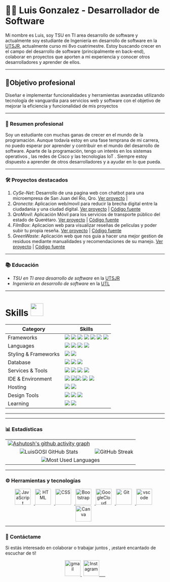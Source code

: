 # 👨‍💻 Luis Gonzalez - Desarrollador de Software


Mi nombre es Luis, soy TSU en TI area desarrollo de software y actualmente soy estudiante de Ingeniería en desarrollo de software en la [UTSJR](https://www.utsjr.edu.mx/), actualmente curso mi 8vo cuatrimestre. Estoy buscando crecer en el campo del desarrollo de software (principalmente en back-end), colaborar en proyectos que aporten a mi experiencia y conocer otros desarrolladores y aprender de ellos.

---
## 🚩Objetivo profesional

Diseñar e implementar funcionalidades y herramientas avanzadas utilizando tecnología de vanguardia para servicios web y software con el objetivo de mejorar la eficiencia y funcionalidad de mis proyectos

---

### 📘 Resumen profesional

Soy un estudiante con muchas ganas de crecer en el mundo de la programación. Aunque todavía estoy en una fase temprana de mi carrera, no puedo esperar por aprender y contribuir en el mundo del desarrollo de software. Aparte de la programación, tengo un  interés en los sistemas operativos , las redes de Cisco y las tecnologias IoT . Siempre estoy dispuesto a aprender de otros desarrolladores y a ayudar en lo que pueda.

---

### 🛠 Proyectos destacados

1. *CySe-Net*: Desarrollo de una pagina web con chatbot para una microempresa de San Juan del Rio, Qro. [Ver proyecto](https://computacionyservicio.mx) |
2. *Qronecta*: Aplicacion web/movil para reducir la brecha digital entre la ciudadania y una ciudad digital. [Ver proyecto](https://qronecta.onrender.com/) | [Código fuente](https://https://github.com/LuisGOSI/Qronecta-Hackhaton)
3. *QroMovil*: Aplicación Móvil para los servicios de transporte público del estado de Querétaro. [Ver proyecto](https://qromovil.onrender.com/) | [Código fuente](https://github.com/victoMR/QroMovil)
4. *FilmBox*: Aplicacion web para visualizar reseñas de peliculas y poder subir tu propia reseña. [Ver proyecto](https://https://filmbox-19a6.onrender.com/) | [Código fuente](https://github.com/https://github.com/LuisGOSI/FilmBox)
5. *GreenWaste*: Aplicación web que nos guia a hacer una mejor gestion de residuos mediante manualidades y recomendaciones de su manejo. [Ver proyecto](https://greenwaste.onrender.com) | [Código fuente](https://github.com/LuisGOSI/GreenWaste_Pagina)
---

### 📚 Educación

- *TSU en TI area desarrollo de software* en la [UTSJR](https://www.utsjr.edu.mx/)
- *Ingeniería en desarrollo de software* en la [UTL](https://www.utleon.edu.mx)

<!-- - Certificado en Desarrollo de Aplicaciones Web - [Subir Certificado](enlace-del-certificado)
- Diploma en Programación Avanzada - [Subir Diploma](enlace-del-diploma)
-->
---

# Skills <img src='https://user-images.githubusercontent.com/74038190/206662607-d9e7591e-bbf9-42f9-9386-29efc927bc16.gif' width="40"> 

| Category        | Skills        |
|-----------------|---------------|
| Frameworks| <img src="https://img.shields.io/badge/next.js-000000?style=for-the-badge&logo=nextdotjs&logoColor=white"/> <img src="https://img.shields.io/badge/React-20232A?style=for-the-badge&logo=react&logoColor=61DAFB"/> <img src="https://img.shields.io/badge/Express.js-000000?style=for-the-badge&logo=express&logoColor=white"/> <img src="https://img.shields.io/badge/Node.js-339933?style=for-the-badge&logo=node.js&logoColor=white"/> <img src="https://img.shields.io/badge/Prisma-46E3B7?style=for-the-badge&logo=prisma&logoColor=white"/> <img src="https://img.shields.io/badge/React_Native-61DAFB?style=for-the-badge&logo=react&logoColor=white"/> <img src="https://img.shields.io/badge/Expo-000020?style=for-the-badge&logo=expo&logoColor=white"/> |
| Languages       | <img src="https://img.shields.io/badge/JavaScript-323330?style=for-the-badge&logo=javascript&logoColor=F7DF1E"/> <img src="https://img.shields.io/badge/C%2B%2B-00599C?style=for-the-badge&logo=c%2B%2B&logoColor=white"/> <img src="https://img.shields.io/badge/HTML5-E34F26?style=for-the-badge&logo=html5&logoColor=white" /> <img src="https://img.shields.io/badge/kotlin-%237F52FF.svg?style=for-the-badge&logo=kotlin&logoColor=white"/> |
| Styling & Frameworks | <img src="https://img.shields.io/badge/CSS3-1572B6?style=for-the-badge&logo=css3&logoColor=white" />   <img src="https://img.shields.io/badge/Bootstrap-563D7C?style=for-the-badge&logo=bootstrap&logoColor=white" />  |
| Database |  <img src="https://img.shields.io/badge/MySQL-005C84?style=for-the-badge&logo=mysql&logoColor=white"/> <img src="https://img.shields.io/badge/Cassandra-1287B1?style=for-the-badge&logo=apache-cassandra&logoColor=white"/> <img src="https://img.shields.io/badge/MongoDB-47A248?style=for-the-badge&logo=mongodb&logoColor=white"/> |
| Services & Tools| <a href="https://github.com/LuisGOSI"><img src="https://img.shields.io/badge/GitHub-000000?style=for-the-badge&logo=github&logoColor=white"/></a> <img src="https://img.shields.io/badge/GIT-E44C30?style=for-the-badge&logo=git&logoColor=white"/> <img src="https://img.shields.io/badge/firebase-ffca28?style=for-the-badge&logo=firebase&logoColor=black"/> <img src="https://img.shields.io/badge/Planetscale-9B9B9B?style=for-the-badge&logo=planetscale&logoColor=white"/> |
| IDE & Environment | <img src="https://img.shields.io/badge/VSCode-0078D4?style=for-the-badge&logo=visual%20studio%20code&logoColor=white" /> <img src="https://img.shields.io/badge/Visual%20Studio-5C2D91?style=for-the-badge&logo=visual%20studio&logoColor=white"/><img src="https://img.shields.io/badge/Qt-%23217346.svg?style=for-the-badge&logo=Qt&logoColor=white"/> <img src="https://img.shields.io/badge/Android%20Studio-3DDC84?style=for-the-badge&logo=androidstudio&logoColor=white" /> <img src="https://img.shields.io/badge/Arduino%20IDE-00979D?style=for-the-badge&logo=arduino&logoColor=white" /> |
| Hosting         | <img src="https://img.shields.io/badge/Render-46E3B7?style=for-the-badge&logo=render&logoColor=white"/> <img src="https://img.shields.io/badge/Vercel-000000?style=for-the-badge&logo=vercel&logoColor=white"/> |
| Design Tools    | <img src="https://img.shields.io/badge/Adobe%20XD-470137?style=for-the-badge&logo=Adobe%20XD&logoColor=#FF61F6"/> <img src="https://img.shields.io/badge/Figma-F24E1E?style=for-the-badge&logo=figma&logoColor=white"/> <img src="https://img.shields.io/badge/Inkscape-000000?style=for-the-badge&logo=inkscape&logoColor=white" /> |
| Learning | <img src="https://img.shields.io/badge/Python-3776AB?style=for-the-badge&logo=python&logoColor=white" /> <img src="https://img.shields.io/badge/Data%20Science-000000?style=for-the-badge&logo=data&logoColor=white" /> |
---
  
<!-----

### 🗣 Testimonios

> "Comentario sobre tu trabajo o colaboración." 
> 
> *Nombre de la persona*
-->
---

### 📊 Estadísticas

<table width="100%">
  <tr>
    <td align="center">
      <a href="https://github.com/ashutosh00710/github-readme-activity-graph">
        <img src="https://github-readme-activity-graph.vercel.app/graph?username=LuisGOSI&theme=github-compact" alt="Ashutosh's github activity graph" />
      </a>
    </td>
  </tr>
  <tr>
    <td align="center">
      <img src="https://github-readme-stats.vercel.app/api?username=LuisGOSI&hide=stars&count_private=true&show_icons=true&theme=algolia&border_radius=20" alt="LuisGOSI GitHub Stats" />
    </td>
    <td align="center">
      <img src="https://streak-stats.demolab.com?user=LuisGOSI&count_private=true&theme=algolia&border_radius=20" alt="GitHub Streak" />
    </td>
  </tr>
  <tr>
    <td colspan="2" align="center">
      <img src="https://github-readme-stats.vercel.app/api/top-langs/?username=LuisGOSI&layout=compact&show_icons=true&theme=algolia&border_radius=20" alt="Most Used Languages" />
    </td>
  </tr>
</table>


---

### ⚙ Herramientas y tecnologías

<div align="center">
  <a href="https://developer.mozilla.org/en-US/docs/Web/JavaScript" target="_blank" rel="noreferrer">
      <img  alt="JavaScript" height="50px" style="padding-right:10px;" src="https://cdn.jsdelivr.net/gh/devicons/devicon/icons/javascript/javascript-plain.svg"/>
  </a>

  <a href="https://developer.mozilla.org/en-US/docs/Web/HTML" target="_blank" rel="noreferrer">
      <img  alt="HTML" height="50px" style="padding-right:10px;" src="https://cdn.jsdelivr.net/gh/devicons/devicon/icons/html5/html5-original.svg"/>
  </a>
  <a href="https://developer.mozilla.org/en-US/docs/Web/CSS" target="_blank" rel="noreferrer">
      <img  alt="CSS" height="50px" style="padding-right:10px;" src="https://cdn.jsdelivr.net/gh/devicons/devicon/icons/css3/css3-original.svg"/>
  </a>
  
  <a href="https://getbootstrap.com/" target="_blank" rel="noreferrer">
      <img  alt="Bootstrap" height="50px" style="padding-right:10px;" src="https://cdn.jsdelivr.net/gh/devicons/devicon/icons/bootstrap/bootstrap-original.svg"/>
  </a> 
  <a href="https://cloud.google.com/" target="_blank" rel="noreferrer">
      <img  alt="GoogleCloud" height="50px" style="padding-right:10px;" src="https://cdn.jsdelivr.net/gh/devicons/devicon/icons/googlecloud/googlecloud-original.svg"/> 
  </a>
  <a href="https://git-scm.com/" target="_blank" rel="noreferrer">
      <img  alt="Git" height="50px" style="padding-right:10px;" src="https://cdn.jsdelivr.net/gh/devicons/devicon/icons/git/git-original.svg"/>
  </a>
  <a href="https://code.visualstudio.com/" target="_blank" rel="noreferrer">
      <img  alt="vscode" height="50px" style="padding-right:10px;"src="https://cdn.jsdelivr.net/gh/devicons/devicon/icons/vscode/vscode-original.svg"/>
  </a>
  <a align="center" href="https://www.canva.com/" target="_blank" rel="noreferrer">
      <img  alt="Canva" height="50px" style="padding-right:10px;" src="https://cdn.jsdelivr.net/gh/devicons/devicon/icons/canva/canva-original.svg"/> 
  </a>
</div>

---


### 📧 Contáctame

Si estás interesado en colaborar o trabajar juntos , ¡estaré encantado de escuchar de ti!

<div align="center">
    <a href="mailto:ignaciogs.ti22@utsjr.edu.mx" style="margin-right: 5px;">
        <img src="https://user-images.githubusercontent.com/78341798/194531383-ddb2b774-5bb9-491c-b601-4a4a7d9792fb.svg" alt="gmail" width="50px" />
    </a>
    <a href="https://www.instagram.com/luis.igsi/" target='_blank'>
        <img src="https://cdn2.iconfinder.com/data/icons/social-media-2285/512/1_Instagram_colored_svg_1-512.png" alt="Instagram" width="50px" />
    </a>
</div>
